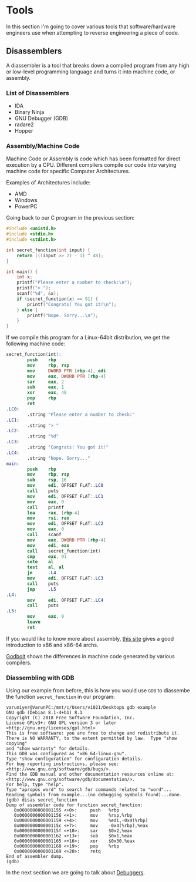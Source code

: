 # Tools
In this section I'm going to cover various tools that software/hardware engineers use when attempting to reverse engineering a piece of code.

## Disassemblers 
A diassembler is a tool that breaks down a compiled program from any high or low-level programming language and turns it into machine code, or assembly.

### List of Disassemblers
- IDA
- Binary Ninja
- GNU Debugger (GDB)
- radare2
- Hopper

### Assembly/Machine Code
Machine Code or Assembly is code which has been formatted for direct execution by a CPU. Different compilers compile our code into varying machine code for specific Computer Architectures. 

Examples of Architectures include: 
- AMD 
- Windows 
- PowerPC

Going back to our C program in the previous section:

```c
#include <unistd.h>
#include <stdio.h>
#include <stdint.h>

int secret_function(int input) {
    return (((input >> 2) - 1) ^ 48);
}

int main() {
    int x;
    printf("Please enter a number to check:\n");
    printf("> ");
    scanf("%d", &x);
    if (secret_function(x) == 91) {
        printf("Congrats! You got it!\n");
    } else {
        printf("Nope. Sorry...\n");
    }
}
```

If we compile this program for a Linux-64bit distribution, we get the following machine code:

```nasm
secret_function(int):
        push    rbp
        mov     rbp, rsp
        mov     DWORD PTR [rbp-4], edi
        mov     eax, DWORD PTR [rbp-4]
        sar     eax, 2
        sub     eax, 1
        xor     eax, 48
        pop     rbp
        ret
.LC0:
        .string "Please enter a number to check:"
.LC1:
        .string "> "
.LC2:
        .string "%d"
.LC3:
        .string "Congrats! You got it!"
.LC4:
        .string "Nope. Sorry..."
main:
        push    rbp
        mov     rbp, rsp
        sub     rsp, 16
        mov     edi, OFFSET FLAT:.LC0
        call    puts
        mov     edi, OFFSET FLAT:.LC1
        mov     eax, 0
        call    printf
        lea     rax, [rbp-4]
        mov     rsi, rax
        mov     edi, OFFSET FLAT:.LC2
        mov     eax, 0
        call    scanf
        mov     eax, DWORD PTR [rbp-4]
        mov     edi, eax
        call    secret_function(int)
        cmp     eax, 91
        sete    al
        test    al, al
        je      .L4
        mov     edi, OFFSET FLAT:.LC3
        call    puts
        jmp     .L5
.L4:
        mov     edi, OFFSET FLAT:.LC4
        call    puts
.L5:
        mov     eax, 0
        leave
        ret
```

If you would like to know more about assembly, [this site](https://ctf101.org/reverse-engineering/what-is-assembly-machine-code/) gives a good introduction to x86 and x86-64 archs.

[Godbolt](https://godbolt.org/) shows the differences in machine code generated by various compilers.

### Diassembling with GDB

Using our example from before, this is how you would use `GDB` to diassembe the function `secret_function` in our program:

```gdb
varuniyer@VarunPC:/mnt/c/Users/vi021/Desktop$ gdb example
GNU gdb (Debian 8.1-4+b1) 8.1
Copyright (C) 2018 Free Software Foundation, Inc.
License GPLv3+: GNU GPL version 3 or later <http://gnu.org/licenses/gpl.html>
This is free software: you are free to change and redistribute it.
There is NO WARRANTY, to the extent permitted by law.  Type "show copying"
and "show warranty" for details.
This GDB was configured as "x86_64-linux-gnu".
Type "show configuration" for configuration details.
For bug reporting instructions, please see:
<http://www.gnu.org/software/gdb/bugs/>.
Find the GDB manual and other documentation resources online at:
<http://www.gnu.org/software/gdb/documentation/>.
For help, type "help".
Type "apropos word" to search for commands related to "word"...
Reading symbols from example...(no debugging symbols found)...done.
(gdb) disas secret_function
Dump of assembler code for function secret_function:
   0x0000000000001155 <+0>:     push   %rbp
   0x0000000000001156 <+1>:     mov    %rsp,%rbp
   0x0000000000001159 <+4>:     mov    %edi,-0x4(%rbp)
   0x000000000000115c <+7>:     mov    -0x4(%rbp),%eax
   0x000000000000115f <+10>:    sar    $0x2,%eax
   0x0000000000001162 <+13>:    sub    $0x1,%eax
   0x0000000000001165 <+16>:    xor    $0x30,%eax
   0x0000000000001168 <+19>:    pop    %rbp
   0x0000000000001169 <+20>:    retq
End of assembler dump.
(gdb)
```
In the next section we are going to talk about [Debuggers](https://vigilante13.github.io/intro-to-re/tools-2.html).
